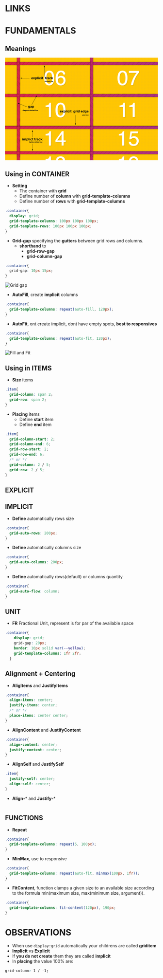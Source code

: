 # LINKS


# FUNDAMENTALS

## Meanings
![Grid meanings](LineMeanings.png)


## Using in **CONTAINER**

- **Setting** 
  - The container with **grid**
  - Define number of **column** with **grid-template-columns**
  - Define number of **rows** with **grid-template-columns**
```css
.container{
  display: grid;
  grid-template-columns: 100px 100px 100px;
  grid-template-rows: 100px 100px 100px;
}
```

- **Grid-gap** specifying the **gutters** between grid rows and columns.
  - **shorthand** to
    - **grid-row-gap**
    - **grid-column-gap**
```css
.container{
  grid-gap: 10px 15px;
}
```
![Grid gap](https://cdn.css-tricks.com/wp-content/uploads/2016/03/grid-column-row-gap.png)

- **AutoFill**, create **implicit** columns
```css
.container{
  grid-template-columns: repeat(auto-fill, 120px);
}
```

- **AutoFit**, ont create implicit, dont have empty spots, **best to responsives**
```css
.container{
  grid-template-columns: repeat(auto-fit, 120px);
}
```

![Fill and Fit](https://i.imgur.com/QgrEPfN.png)

## Using in **ITEMS**
- **Size** items
```css
.item{
  grid-column: span 2;
  grid-row: span 2;
}
```

- **Placing** items
  - Define **start** item
  - Define **end** item
```css
.item{
  grid-column-start: 2;
  grid-column-end: 6;
  grid-row-start: 2;
  grid-row-end: 6;
  /* or */
  grid-column: 2 / 5;
  grid-row: 2 / 5;
}
```

## EXPLICIT

## IMPLICIT

- **Define**  automatically rows size
```css
.container{
  grid-auto-rows: 200px;
}
```
- **Define**  automatically columns size
```css
.container{
  grid-auto-columns: 200px;
}
```
- **Define**  automatically rows(default) or columns quantity 
```css
.container{
  grid-auto-flow: column;
}
```


## UNIT
- **FR** Fractional Unit, represent is for par of the available space
```css
.container{
    display: grid;
    grid-gap: 20px; 
    border: 10px solid var(--yellow);
    grid-template-columns: 1fr 2fr;
  }
```

## Alignment + Centering
- **AligItems** and **JustifyItems**
```css
.container{
  align-items: center;
  justify-items: center;
  /* or */
  place-items: center center;
}
```

- **AlignContent** and **JustifyContent**
```css
.container{
  align-content: center;
  justify-content: center;
}
```

- **AlignSelf** and **JustifySelf**
```css
.item{
  justify-self: center;
  align-self: center;
}
```

- **Align-*** and **Justify-***
```css
```

## FUNCTIONS
- **Repeat**
```css
.container{
  grid-template-columns: repeat(5, 100px);
}
```

- **MinMax**, use to responsive
```css
.container{
  grid-template-columns: repeat(auto-fit, minmax(100px, 1fr));
}
```

- **FitContent**, function clamps a given size to an available size according to the formula min(maximum size, max(minimum size, argument)).
```css
.container{
  grid-template-columns: fit-content(120px), 190px;
}
```


# OBSERVATIONS
- When use `display:grid` automatically your childrens are called **griditem**
- **Implicit** vs **Explicit**
 - If **you do not create** them they are called **implicit**
- In **placing** the value 100% are:
```css
grid-column: 1 / -1;
```